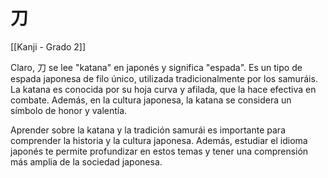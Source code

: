# 刀

[[Kanji - Grado 2]]

Claro, 刀 se lee "katana" en japonés y significa "espada". Es un tipo de espada japonesa de filo único, utilizada tradicionalmente por los samuráis. La katana es conocida por su hoja curva y afilada, que la hace efectiva en combate. Además, en la cultura japonesa, la katana se considera un símbolo de honor y valentía.

Aprender sobre la katana y la tradición samurái es importante para comprender la historia y la cultura japonesa. Además, estudiar el idioma japonés te permite profundizar en estos temas y tener una comprensión más amplia de la sociedad japonesa.
